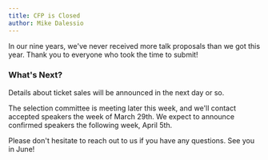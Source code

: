 ```yaml
---
title: CFP is Closed
author: Mike Dalessio
---
```


In our nine years, we've never received more talk proposals than we got this year. Thank you to everyone who took the time to submit!


### What's Next?

Details about ticket sales will be announced in the next day or so.

The selection committee is meeting later this week, and we'll contact
accepted speakers the week of March 29th. We expect to announce
confirmed speakers the following week, April 5th.

Please don't hesitate to reach out to us if you have any
questions. See you in June!
